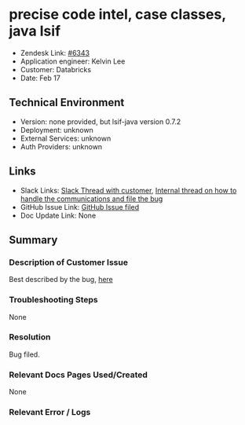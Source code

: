 
# precise code intel, case classes, java lsif <!-- Ticket Title  Hint: include keywords to make it searchable -->

- Zendesk Link: [#6343](https://sourcegraph.zendesk.com/agent/tickets/6343)
- Application engineer: Kelvin Lee
- Customer: Databricks <!-- Redact if this contains personally identifying information -->
- Date: Feb 17

<!-- Data populated from integration, speak to Ben Gordon or Michael Bali if not working -->
<!-- During Internal team trial, fill missing data manually (we are waiting for all data to sync) -->

## Technical Environment
- Version: none provided, but lsif-java version 0.7.2
- Deployment: unknown
- External Services: unknown
- Auth Providers: unknown


## Links
<!-- Data for application engineer manual entry -->
- Slack Links: [Slack Thread with customer](https://sourcegraph.slack.com/archives/C02UM8A9M2R/p1645138219749019), [Internal thread on how to handle the communications and file the bug](https://sourcegraph.slack.com/archives/C01HW836940/p1645139034179169)
- GitHub Issue Link: [GitHub Issue filed](https://github.com/sourcegraph/lsif-java/issues/396) 
- Doc Update Link: None

## Summary
### Description of Customer Issue
Best described by the bug, [here](https://github.com/sourcegraph/lsif-java/issues/396) 

### Troubleshooting Steps
None

### Resolution
Bug filed.

### Relevant Docs Pages Used/Created
None

### Relevant Error / Logs
<!-- Please redact keys, tokens, and personal identifying information -->


<!-- Once complete, upload a copy to https://github.com/sourcegraph/support-tools-internal/tree/main/resolved-tickets as a .md file -->
<!-- Name the file 6343.md -->
